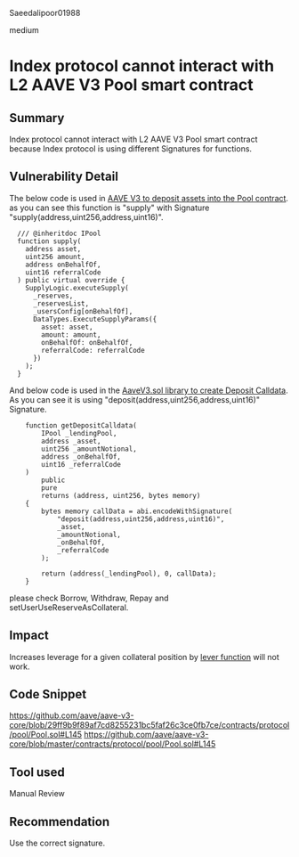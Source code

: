 Saeedalipoor01988

medium

# Index protocol cannot interact with L2 AAVE V3 Pool smart contract

## Summary
Index protocol cannot interact with L2 AAVE V3 Pool smart contract because Index protocol is using different Signatures for functions.

## Vulnerability Detail
The below code is used in [AAVE V3 to deposit assets into the Pool contract](https://github.com/aave/aave-v3-core/blob/29ff9b9f89af7cd8255231bc5faf26c3ce0fb7ce/contracts/protocol/pool/Pool.sol#L145). as you can see this function is "supply" with Signature "supply(address,uint256,address,uint16)".

```solidity
  /// @inheritdoc IPool
  function supply(
    address asset,
    uint256 amount,
    address onBehalfOf,
    uint16 referralCode
  ) public virtual override {
    SupplyLogic.executeSupply(
      _reserves,
      _reservesList,
      _usersConfig[onBehalfOf],
      DataTypes.ExecuteSupplyParams({
        asset: asset,
        amount: amount,
        onBehalfOf: onBehalfOf,
        referralCode: referralCode
      })
    );
  }
```

And below code is used in the [AaveV3.sol library to create Deposit Calldata](https://github.com/sherlock-audit/2023-05-Index/blob/3190057afd3085143a31746d65045a0d1bacc78c/index-protocol/contracts/protocol/integration/lib/AaveV3.sol#L64). As you can see it is using "deposit(address,uint256,address,uint16)" Signature.

```solidity
    function getDepositCalldata(
        IPool _lendingPool,
        address _asset, 
        uint256 _amountNotional,
        address _onBehalfOf,
        uint16 _referralCode
    )
        public
        pure
        returns (address, uint256, bytes memory)
    {
        bytes memory callData = abi.encodeWithSignature(
            "deposit(address,uint256,address,uint16)", 
            _asset, 
            _amountNotional, 
            _onBehalfOf,
            _referralCode
        );
        
        return (address(_lendingPool), 0, callData);
    }
```
please check Borrow, Withdraw, Repay and setUserUseReserveAsCollateral.

## Impact
Increases leverage for a given collateral position by [lever function](https://github.com/sherlock-audit/2023-05-Index/blob/3190057afd3085143a31746d65045a0d1bacc78c/index-protocol/contracts/protocol/modules/v1/AaveV3LeverageModule.sol#L285) will not work.

## Code Snippet
https://github.com/aave/aave-v3-core/blob/29ff9b9f89af7cd8255231bc5faf26c3ce0fb7ce/contracts/protocol/pool/Pool.sol#L145
https://github.com/aave/aave-v3-core/blob/master/contracts/protocol/pool/Pool.sol#L145

## Tool used
Manual Review

## Recommendation
Use the correct signature.
